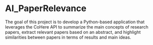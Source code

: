 # AI_PaperRelevance
The goal of this project is to develop a Python-based application that leverages the CoHere API to summarize the main concepts of research papers, extract relevant papers based on an abstract, and highlight similarities between papers in terms of results and main ideas. 
